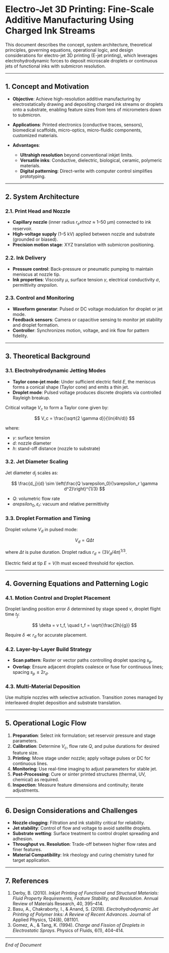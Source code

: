 # Electro-Jet 3D Printing: Fine-Scale Additive Manufacturing Using Charged Ink Streams

This document describes the concept, system architecture, theoretical principles, governing equations, operational logic, and design considerations for electro-jet 3D printing (E-jet printing), which leverages electrohydrodynamic forces to deposit microscale droplets or continuous jets of functional inks with submicron resolution.

---

## 1. Concept and Motivation

* **Objective**: Achieve high-resolution additive manufacturing by electrostatically drawing and depositing charged ink streams or droplets onto a substrate, enabling feature sizes from tens of micrometers down to submicron.
* **Applications**: Printed electronics (conductive traces, sensors), biomedical scaffolds, micro-optics, micro-fluidic components, customized materials.
* **Advantages**:

  * **Ultrahigh resolution** beyond conventional inkjet limits.
  * **Versatile inks**: Conductive, dielectric, biological, ceramic, polymeric materials.
  * **Digital patterning**: Direct-write with computer control simplifies prototyping.

---

## 2. System Architecture

### 2.1. Print Head and Nozzle

* **Capillary nozzle** (inner radius $r_	ext{noz}$ ≈ 1–50 µm) connected to ink reservoir.
* **High-voltage supply** (1–5 kV) applied between nozzle and substrate (grounded or biased).
* **Precision motion stage**: XYZ translation with submicron positioning.

### 2.2. Ink Delivery

* **Pressure control**: Back-pressure or pneumatic pumping to maintain meniscus at nozzle tip.
* **Ink properties**: Viscosity $\mu$, surface tension $\gamma$, electrical conductivity $\sigma$, permittivity $arepsilon$.

### 2.3. Control and Monitoring

* **Waveform generator**: Pulsed or DC voltage modulation for droplet or jet mode.
* **Feedback sensors**: Camera or capacitive sensing to monitor jet stability and droplet formation.
* **Controller**: Synchronizes motion, voltage, and ink flow for pattern fidelity.

---

## 3. Theoretical Background

### 3.1. Electrohydrodynamic Jetting Modes

* **Taylor cone–jet mode**: Under sufficient electric field $E$, the meniscus forms a conical shape (Taylor cone) and emits a thin jet.
* **Droplet mode**: Pulsed voltage produces discrete droplets via controlled Rayleigh breakup.

Critical voltage $V_c$ to form a Taylor cone given by:

$$
V_c = \frac{\sqrt{2 \gamma d}}{\ln(4h/d)}
$$

where:

* $\gamma$: surface tension
* $d$: nozzle diameter
* $h$: stand-off distance (nozzle to substrate)

### 3.2. Jet Diameter Scaling

Jet diameter $d_j$ scales as:

$$
\frac{d_j}{d} \sim \left(\frac{Q \varepsilon_0}{\varepsilon_r \gamma d^2}\right)^{1/3}
$$

* $Q$: volumetric flow rate
* $arepsilon_0, \varepsilon_r$: vacuum and relative permittivity

### 3.3. Droplet Formation and Timing

Droplet volume $V_d$ in pulsed mode:

$$
V_d = Q \Delta t
$$

where $\Delta t$ is pulse duration. Droplet radius $r_d = (3V_d/4\pi)^{1/3}$.

Electric field at tip $E = V/h$ must exceed threshold for ejection.

---

## 4. Governing Equations and Patterning Logic

### 4.1. Motion Control and Droplet Placement

Droplet landing position error $\delta$ determined by stage speed $v$, droplet flight time $t_f$:

$$
\delta = v t_f, \quad t_f = \sqrt{\frac{2h}{g}}
$$

Require $\delta \ll r_d$ for accurate placement.

### 4.2. Layer-by-Layer Build Strategy

* **Scan pattern**: Raster or vector paths controlling droplet spacing $s_p$.
* **Overlap**: Ensure adjacent droplets coalesce or fuse for continuous lines; spacing $s_p \le 2r_d$.

### 4.3. Multi-Material Deposition

Use multiple nozzles with selective activation.
Transition zones managed by interleaved droplet deposition and substrate translation.

---

## 5. Operational Logic Flow

1. **Preparation**: Select ink formulation; set reservoir pressure and stage parameters.
2. **Calibration**: Determine $V_c$, flow rate $Q$, and pulse durations for desired feature size.
3. **Printing**: Move stage under nozzle; apply voltage pulses or DC for continuous lines.
4. **Monitoring**: Use real-time imaging to adjust parameters for stable jet.
5. **Post-Processing**: Cure or sinter printed structures (thermal, UV, chemical) as required.
6. **Inspection**: Measure feature dimensions and continuity; iterate adjustments.

---

## 6. Design Considerations and Challenges

* **Nozzle clogging**: Filtration and ink stability critical for reliability.
* **Jet stability**: Control of flow and voltage to avoid satellite droplets.
* **Substrate wetting**: Surface treatment to control droplet spreading and adhesion.
* **Throughput vs. Resolution**: Trade-off between higher flow rates and finer features.
* **Material Compatibility**: Ink rheology and curing chemistry tuned for target application.

---

## 7. References

1. Derby, B. (2010). *Inkjet Printing of Functional and Structural Materials: Fluid Property Requirements, Feature Stability, and Resolution*. Annual Review of Materials Research, 40, 395–414.
2. Basu, A., Chakraborty, I., & Anand, S. (2018). *Electrohydrodynamic Jet Printing of Polymer Inks: A Review of Recent Advances*. Journal of Applied Physics, 124(8), 081101.
3. Gomez, A., & Tang, K. (1994). *Charge and Fission of Droplets in Electrostatic Sprays*. Physics of Fluids, 6(1), 404–414.

---

*End of Document*
